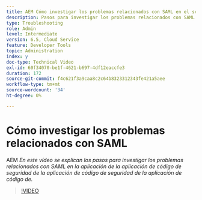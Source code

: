 ```yaml
---
title: AEM Cómo investigar los problemas relacionados con SAML en el sector de la
description: Pasos para investigar los problemas relacionados con SAML
type: Troubleshooting
role: Admin
level: Intermediate
version: 6.5, Cloud Service
feature: Developer Tools
topic: Administration
index: y
doc-type: Technical Video
exl-id: 60f34070-be1f-4621-b697-4df12eaccfe3
duration: 172
source-git-commit: f4c621f3a9caa8c2c64b8323312343fe421a5aee
workflow-type: tm+mt
source-wordcount: '34'
ht-degree: 0%

---
```


# Cómo investigar los problemas relacionados con SAML

AEM *En este vídeo se explican los pasos para investigar los problemas relacionados con SAML en la aplicación de la aplicación de código de seguridad de la aplicación de código de seguridad de la aplicación de código de.*

>[!VIDEO](https://video.tv.adobe.com/v/335466?quality=12&learn=on)
